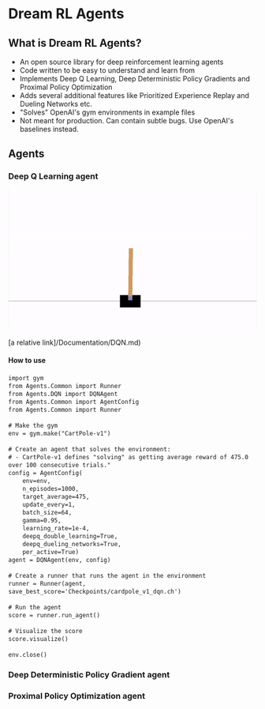 # Dream RL Agents
## What is Dream RL Agents?
- An open source library for deep reinforcement learning agents
- Code written to be easy to understand and learn from
- Implements Deep Q Learning, Deep Deterministic Policy Gradients and Proximal Policy Optimization
- Adds several additional features like Prioritized Experience Replay and Dueling Networks etc.
- "Solves" OpenAI's gym environments in example files
- Not meant for production. Can contain subtle bugs. Use OpenAI's baselines instead.

## Agents

### Deep Q Learning agent

![Trained agent](/Checkpoints/cartpole_v1_enjoy.gif)

[a relative link]/Documentation/DQN.md)

#### How to use

````
import gym
from Agents.Common import Runner
from Agents.DQN import DQNAgent
from Agents.Common import AgentConfig
from Agents.Common import Runner

# Make the gym
env = gym.make("CartPole-v1")

# Create an agent that solves the environment:
# - CartPole-v1 defines "solving" as getting average reward of 475.0 over 100 consecutive trials."
config = AgentConfig(
    env=env,
    n_episodes=1000, 
    target_average=475,
    update_every=1,
    batch_size=64,
    gamma=0.95,
    learning_rate=1e-4,
    deepq_double_learning=True,
    deepq_dueling_networks=True,
    per_active=True)
agent = DQNAgent(env, config)

# Create a runner that runs the agent in the environment
runner = Runner(agent, save_best_score='Checkpoints/cardpole_v1_dqn.ch')

# Run the agent
score = runner.run_agent()

# Visualize the score
score.visualize()

env.close()
````

### Deep Deterministic Policy Gradient agent

### Proximal Policy Optimization agent
